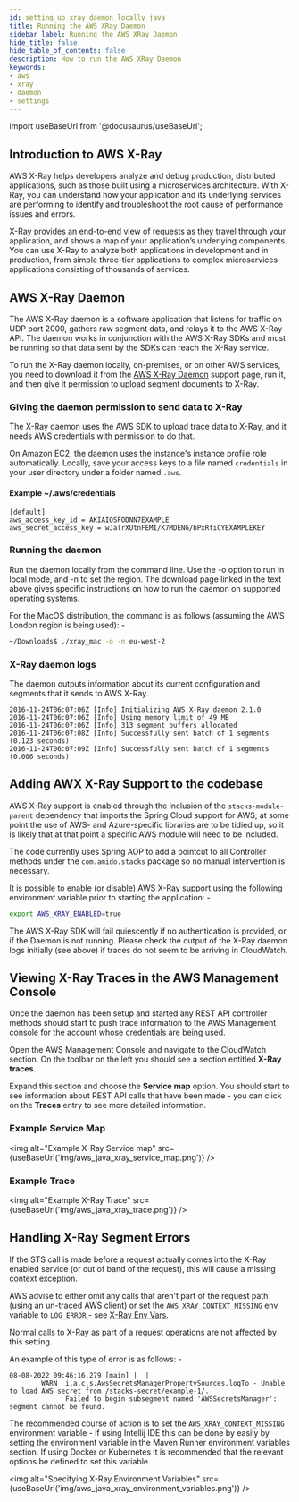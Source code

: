 ```yaml
---
id: setting_up_xray_daemon_locally_java
title: Running the AWS XRay Daemon
sidebar_label: Running the AWS XRay Daemon
hide_title: false
hide_table_of_contents: false
description: How to run the AWS XRay Daemon
keywords:
- aws 
- xray
- daemon
- settings
---
```


import useBaseUrl from '@docusaurus/useBaseUrl';

## Introduction to AWS X-Ray

AWS X-Ray helps developers analyze and debug production, distributed applications, such as those built using a microservices 
architecture. With X-Ray, you can understand how your application and its underlying services are performing to identify 
and troubleshoot the root cause of performance issues and errors. 

X-Ray provides an end-to-end view of requests as they travel through your application, and shows a map of your application’s underlying components. 
You can use X-Ray to analyze both applications in development and in production, from simple three-tier applications to complex microservices 
applications consisting of thousands of services.

## AWS X-Ray Daemon

The AWS X-Ray daemon is a software application that listens for traffic on UDP port 2000, gathers raw segment data, and relays 
it to the AWS X-Ray API. The daemon works in conjunction with the AWS X-Ray SDKs and must be running so that data sent by 
the SDKs can reach the X-Ray service.

To run the X-Ray daemon locally, on-premises, or on other AWS services, you need to download it from the  [AWS X-Ray Daemon](https://docs.aws.amazon.com/xray/latest/devguide/xray-daemon.html) support page, 
run it, and then give it permission to upload segment documents to X-Ray.

### Giving the daemon permission to send data to X-Ray

The X-Ray daemon uses the AWS SDK to upload trace data to X-Ray, and it needs AWS credentials with permission to do that.

On Amazon EC2, the daemon uses the instance's instance profile role automatically. Locally, save your access keys to a file 
named `credentials` in your user directory under a folder named `.aws`.

#### Example ~/.aws/credentials

```text
[default]
aws_access_key_id = AKIAIOSFODNN7EXAMPLE
aws_secret_access_key = wJalrXUtnFEMI/K7MDENG/bPxRfiCYEXAMPLEKEY
```

### Running the daemon

Run the daemon locally from the command line. Use the -o option to run in local mode, and -n to set the region. The download
page linked in the text above gives specific instructions on how to run the daemon on supported operating systems.

For the MacOS distribution, the command is as follows (assuming the AWS London region is being used): - 

```bash
~/Downloads$ ./xray_mac -o -n eu-west-2
```

### X-Ray daemon logs

The daemon outputs information about its current configuration and segments that it sends to AWS X-Ray.

```text
2016-11-24T06:07:06Z [Info] Initializing AWS X-Ray daemon 2.1.0
2016-11-24T06:07:06Z [Info] Using memory limit of 49 MB
2016-11-24T06:07:06Z [Info] 313 segment buffers allocated
2016-11-24T06:07:08Z [Info] Successfully sent batch of 1 segments (0.123 seconds)
2016-11-24T06:07:09Z [Info] Successfully sent batch of 1 segments (0.006 seconds)
```

## Adding AWX X-Ray Support to the codebase

AWS X-Ray support is enabled through the inclusion of the `stacks-module-parent` dependency that imports the Spring Cloud
support for AWS; at some point the use of AWS- and Azure-specific libraries are to be tidied up, so it is likely that at 
that point a specific AWS module will need to be included.

The code currently uses Spring AOP to add a pointcut to all Controller methods under the `com.amido.stacks` package so no 
manual intervention is necessary.

It is possible to enable (or disable) AWS X-Ray support using the following environment variable prior to starting the application: -

```bash
export AWS_XRAY_ENABLED=true
```

The AWS X-Ray SDK will fail quiescently if no authentication is provided, or if the Daemon is not running. Please check the output
of the X-Ray daemon logs initially (see above) if traces do not seem to be arriving in CloudWatch.

## Viewing X-Ray Traces in the AWS Management Console

Once the daemon has been setup and started any REST API controller methods should start to push trace information to the 
AWS Management console for the account whose credentials are being used.

Open the AWS Management Console and navigate to the CloudWatch section. On the toolbar on the left you should see a section
entitled **X-Ray traces**.

Expand this section and choose the **Service map** option. You should start to see information about REST API calls that have
been made - you can click on the **Traces** entry to see more detailed information.

### Example Service Map

<img alt="Example X-Ray Service map" src={useBaseUrl('img/aws_java_xray_service_map.png')} />

### Example Trace

<img alt="Example X-Ray Trace" src={useBaseUrl('img/aws_java_xray_trace.png')} />

## Handling X-Ray Segment Errors

If the STS call is made before a request actually comes into the X-Ray enabled service (or out of band of the request), 
this will cause a missing context exception. 

AWS advise to either omit any calls that aren't part of the request path 
(using an un-traced AWS client) or set the `AWS_XRAY_CONTEXT_MISSING` env variable to `LOG_ERROR` - see [X-Ray Env Vars](https://docs.aws.amazon.com/xray/latest/devguide/xray-sdk-java-configuration.html#xray-sdk-java-configuration-envvars).

Normal calls to X-Ray as part of a request operations are not affected by this setting. 

An example of this type of error is as follows: -

```text
08-08-2022 09:46:16.279 [main] |  |
        WARN  i.a.c.s.AwsSecretsManagerPropertySources.logTo - Unable to load AWS secret from /stacks-secret/example-1/. 
              Failed to begin subsegment named 'AWSSecretsManager': segment cannot be found.
```

The recommended course of action is to set the `AWS_XRAY_CONTEXT_MISSING` environment variable - if using Intellij IDE 
this can be done by easily by setting the environment variable in the Maven Runner environment variables section. If using
Docker or Kubernetes it is recommended that the relevant options be defined to set this variable.

<img alt="Specifying X-Ray Environment Variables" src={useBaseUrl('img/aws_java_xray_environment_variables.png')} />
